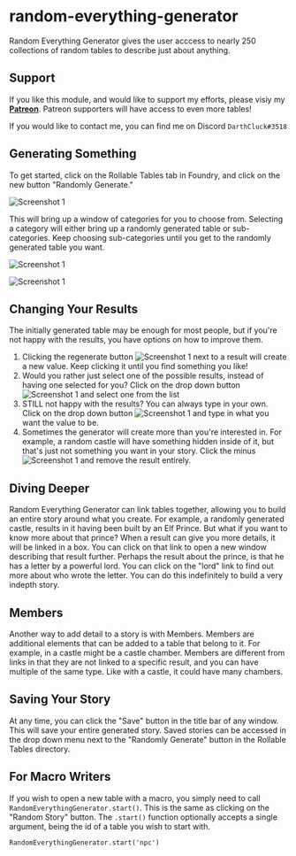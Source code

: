 # random-everything-generator
 
Random Everything Generator gives the user acccess to nearly 250 collections of random tables to describe just about anything.

## Support
If you like this module, and would like to support my efforts, please visiy my **[Patreon](https://www.patreon.com/darthcluck)**. Patreon supporters will have access to even more tables!

If you would like to contact me, you can find me on Discord `DarthCluck#3518`

## Generating Something

To get started, click on the Rollable Tables tab in Foundry, and click on the new button "Randomly Generate."

![Screenshot 1](https://dmscreen.net/pics/reg-ss-1.png)

This will bring up a window of categories for you to choose from. Selecting a category will either bring up a randomly generated table or sub-categories. Keep choosing sub-categories until you get to the randomly generated table you want.

![Screenshot 1](https://dmscreen.net/pics/reg-ss-2.png)

![Screenshot 1](https://dmscreen.net/pics/reg-ss-3.png)

## Changing Your Results
The initially generated table may be enough for most people, but if you're not happy with the results, you have options on how to improve them.

1. Clicking the regenerate button ![Screenshot 1](https://dmscreen.net/pics/reg-ss-4.png) next to a result will create a new value. Keep clicking it until you find something you like!
2. Would you rather just select one of the possible results, instead of having one selected for you? Click on the drop down button ![Screenshot 1](https://dmscreen.net/pics/reg-ss-4.png) and select one from the list 
3. STILL not happy with the results? You can always type in your own. Click on the drop down button ![Screenshot 1](https://dmscreen.net/pics/reg-ss-4.png) and type in what you want the value to be.
4. Sometimes the generator will create more than you're interested in. For example, a random castle will have something hidden inside of it, but that's just not something you want in your story. Click the minus ![Screenshot 1](https://dmscreen.net/pics/reg-ss-5.png) and remove the result entirely.

## Diving Deeper
Random Everything Generator can link tables together, allowing you to build an entire story around what you create. For example, a randomly generated castle, results in it having been built by an Elf Prince. But what if you want to know more about that prince? When a result can give you more details, it will be linked in a box. You can click on that link to open a new window describing that result further. Perhaps the result about the prince, is that he has a letter by a powerful lord. You can click on the "lord" link to find out more about who wrote the letter. You can do this indefinitely to build a very indepth story.

## Members
Another way to add detail to a story is with Members. Members are additional elements that can be added to a table that belong to it. For example, in a castle might be a castle chamber. Members are different from links in that they are not linked to a specific result, and you can have multiple of the same type. Like with a castle, it could have many chambers.

## Saving Your Story
At any time, you can click the "Save" button in the title bar of any window. This will save your entire generated story. Saved stories can be accessed in the drop down menu next to the "Randomly Generate" button in the Rollable Tables directory.

## For Macro Writers

If you wish to open a new table with a macro, you simply need to call `RandomEverythingGenerator.start()`. This is the same as clicking on the "Random Story" button. The `.start()` function optionally accepts a single argument, being the id of a table you wish to start with.

``
RandomEverythingGenerator.start('npc')
``
